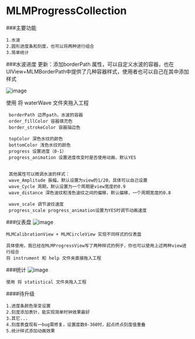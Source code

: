 # MLMProgressCollection
###主要功能

    1.水波
    2.圆形进度条和刻度，也可以将两种进行组合
    3.简单统计
    
###水波进度
更新：添加borderPath 属性，可以自定义水波的容器，也在UIView+MLMBorderPath中提供了几种容器样式，使用者也可以自己在其中添加样式

![image](https://github.com/MengLiMing/MLMCircleProgress/blob/master/waterWave.gif)

 使用 将 waterWave 文件夹拖入工程
     
     borderPath 边界path，水波的容器
     order_fillColor 容器填充色
     border_strokeColor 容器描边色     
     
     topColor 深色水纹的颜色
     bottomColor 浅色水纹的颜色
     progress 设置进度（0-1）
     progress_animation 设置进度改变时是否使用动画，默认YES
    
    
     其他属性可以微调水波的样式：
     wave_Amplitude 振幅，默认设置为view的1/20，具体可以自己设置
     wave_Cycle 周期，默认设置为一个周期是view宽度的0.9
     wave_distance 深色波纹和浅色波纹之间的偏移，默认偏移，一个周期宽度的0.8
    
     wave_scale 调节波纹速度
     progress_scale progress_animation设置为YES时调节动画速度


###仪表盘
![image](https://github.com/MengLiMing/MLMCircleProgress/blob/master/instrument.gif)

    MLMCalibrationView + MLMCircleView 实现不同样式的仪表盘
    
    具体使用，我已经在MLMProgressView写了两种样式的例子，你也可以使用上述两种view进行组合
    将 instrument 和 help 文件夹直接拖入工程


###统计
![image](https://github.com/MengLiMing/MLMCircleProgress/blob/master/Statistical.png)

    使用 将 statistical 文件夹拖入工程
    
####待升级

    1.进度条颜色渐变设置
    2.刻度添加表针，能实现简单时钟效果最好
    3.其它...
    4.刻度表盘现有一bug需修复，设置度数0-360时，起点终点刻度值重叠
    5.统计样式添加动画效果
